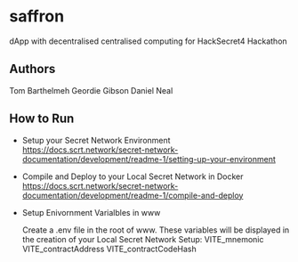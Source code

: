 # saffron
dApp with decentralised centralised computing for HackSecret4 Hackathon

## Authors
Tom Barthelmeh
Geordie Gibson
Daniel Neal

## How to Run

- Setup your Secret Network Environment
https://docs.scrt.network/secret-network-documentation/development/readme-1/setting-up-your-environment

- Compile and Deploy to your Local Secret Network in Docker
https://docs.scrt.network/secret-network-documentation/development/readme-1/compile-and-deploy

- Setup Enivornment Varialbles in www

  Create a .env file in the root of www. These variables will be displayed in the creation of your Local Secret Network Setup:
  VITE_mnemonic
  VITE_contractAddress
  VITE_contractCodeHash
